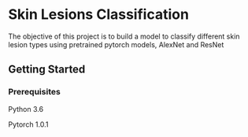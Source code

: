 # Skin Lesions Classification

The objective of this project is to build a model to classify different skin lesion types using pretrained pytorch models, AlexNet and ResNet

## Getting Started


### Prerequisites
Python 3.6

Pytorch 1.0.1

